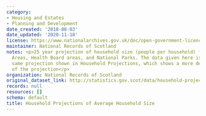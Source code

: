 ```yaml
---
category:
- Housing and Estates
- Planning and Development
date_created: '2018-08-03'
date_updated: '2020-11-18'
license: https://www.nationalarchives.gov.uk/doc/open-government-licence/version/3/
maintainer: National Records of Scotland
notes: <p>25 year projection of household size (people per household) for Council
  Areas, Health Board areas, and National Parks. The data given here is part of the
  same projection shown in Household Projections, which shows a more detailed breakdown
  of the projection</p>
organization: National Records of Scotland
original_dataset_link: http://statistics.gov.scot/data/household-projections-of-average-household-size
records: null
resources: []
schema: default
title: Household Projections of Average Household Size
---
```

